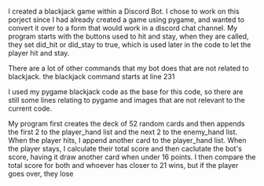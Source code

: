 I created a blackjack game within a Discord Bot. I chose to work on this porject since I had already created a game using pygame, and wanted to convert it over to a form that would work in a discord chat channel. My program starts with the buttons used to hit and stay, 
when they are called, they set did_hit or did_stay to true, which is used later in the code to let the player hit and stay.

There are a lot of other commands that my bot does that are not related to blackjack. the blackjack command starts at line 231

I used my pygame blackjack code as the base for this code, so there are still some lines relating to pygame and images that are not relevant to the current code. 

My program first creates the deck of 52 random cards and then appends the first 2 to the player_hand list and the next 2 to the enemy_hand list. When the player hits, I append another card to the player_hand list.
When the player stays, I calculate their total score and then caclutate the bot's score, having it draw another card when under 16 points.
I then compare the total score for both and whoever has closer to 21 wins, but if the player goes over, they lose
